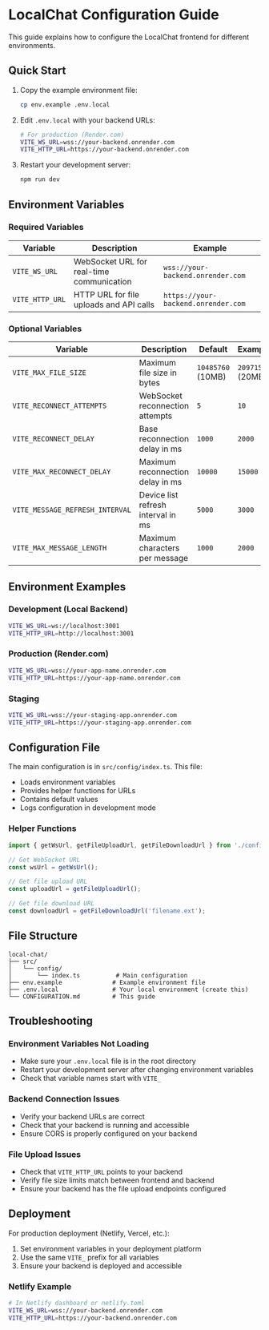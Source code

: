 # LocalChat Configuration Guide

This guide explains how to configure the LocalChat frontend for different environments.

## Quick Start

1. Copy the example environment file:
   ```bash
   cp env.example .env.local
   ```

2. Edit `.env.local` with your backend URLs:
   ```bash
   # For production (Render.com)
   VITE_WS_URL=wss://your-backend.onrender.com
   VITE_HTTP_URL=https://your-backend.onrender.com
   ```

3. Restart your development server:
   ```bash
   npm run dev
   ```

## Environment Variables

### Required Variables

| Variable | Description | Example |
|----------|-------------|---------|
| `VITE_WS_URL` | WebSocket URL for real-time communication | `wss://your-backend.onrender.com` |
| `VITE_HTTP_URL` | HTTP URL for file uploads and API calls | `https://your-backend.onrender.com` |

### Optional Variables

| Variable | Description | Default | Example |
|----------|-------------|---------|---------|
| `VITE_MAX_FILE_SIZE` | Maximum file size in bytes | `10485760` (10MB) | `20971520` (20MB) |
| `VITE_RECONNECT_ATTEMPTS` | WebSocket reconnection attempts | `5` | `10` |
| `VITE_RECONNECT_DELAY` | Base reconnection delay in ms | `1000` | `2000` |
| `VITE_MAX_RECONNECT_DELAY` | Maximum reconnection delay in ms | `10000` | `15000` |
| `VITE_MESSAGE_REFRESH_INTERVAL` | Device list refresh interval in ms | `5000` | `3000` |
| `VITE_MAX_MESSAGE_LENGTH` | Maximum characters per message | `1000` | `2000` |

## Environment Examples

### Development (Local Backend)
```bash
VITE_WS_URL=ws://localhost:3001
VITE_HTTP_URL=http://localhost:3001
```

### Production (Render.com)
```bash
VITE_WS_URL=wss://your-app-name.onrender.com
VITE_HTTP_URL=https://your-app-name.onrender.com
```

### Staging
```bash
VITE_WS_URL=wss://your-staging-app.onrender.com
VITE_HTTP_URL=https://your-staging-app.onrender.com
```

## Configuration File

The main configuration is in `src/config/index.ts`. This file:

- Loads environment variables
- Provides helper functions for URLs
- Contains default values
- Logs configuration in development mode

### Helper Functions

```typescript
import { getWsUrl, getFileUploadUrl, getFileDownloadUrl } from './config';

// Get WebSocket URL
const wsUrl = getWsUrl();

// Get file upload URL
const uploadUrl = getFileUploadUrl();

// Get file download URL
const downloadUrl = getFileDownloadUrl('filename.ext');
```

## File Structure

```
local-chat/
├── src/
│   └── config/
│       └── index.ts          # Main configuration
├── env.example              # Example environment file
├── .env.local               # Your local environment (create this)
└── CONFIGURATION.md         # This guide
```

## Troubleshooting

### Environment Variables Not Loading
- Make sure your `.env.local` file is in the root directory
- Restart your development server after changing environment variables
- Check that variable names start with `VITE_`

### Backend Connection Issues
- Verify your backend URLs are correct
- Check that your backend is running and accessible
- Ensure CORS is properly configured on your backend

### File Upload Issues
- Check that `VITE_HTTP_URL` points to your backend
- Verify file size limits match between frontend and backend
- Ensure your backend has the file upload endpoints configured

## Deployment

For production deployment (Netlify, Vercel, etc.):

1. Set environment variables in your deployment platform
2. Use the same `VITE_` prefix for all variables
3. Ensure your backend is deployed and accessible

### Netlify Example
```bash
# In Netlify dashboard or netlify.toml
VITE_WS_URL=wss://your-backend.onrender.com
VITE_HTTP_URL=https://your-backend.onrender.com
```

